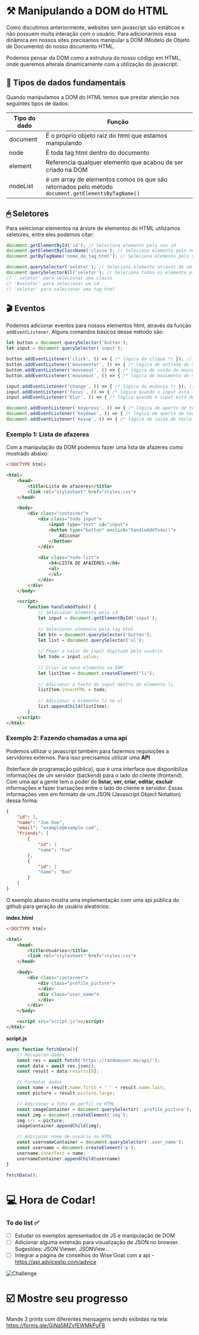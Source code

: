 # ⚒️ Manipulando a DOM do HTML

Como discutimos anteriormente, websites sem javascript são estáticos e não possuem muita interação com o usuário. Para adicionarmos essa dinâmica em nossos sites precisamos manipular a DOM (Modelo de Objeto de Documento) do nosso documento HTML.

Podemos pensar da DOM como a estrutura do nosso código em HTML, onde queremos alterala dinamicamente com a utilização do javascript.



## 🎲 Tipos de dados fundamentais

Quando manipulamos a DOM do HTML temos que prestar atenção nos seguintes tipos de dados:

| Tipo do dado | Função                                                       |
| ------------ | ------------------------------------------------------------ |
| document     | É o próprio objeto raiz do html que estamos manipulando      |
| node         | É toda tag html dentro do documento                          |
| element      | Referencia qualquer elemento que acabou de ser criado na DOM |
| nodeList     | é um array de elementos comos os que são retornados pelo método `document.getElementsByTagName()` |



## 🖱 Seletores

Para selecionar elementos na árvore de elementos do HTML utilizamos seletores, entre eles podemos citar:

```js
document.getElementById('id'); // Seleciona elemento pelo seu id
document.getElementByClassName('classe'); // Seleciona elemento pelo nome da sua classe
document.getByTagName('nome_da_tag_html'); // Seleciona elemento pelo nome da tag HTML

document.querySelector('seletor'); // Seleciona elemento através de um seletor específico
document.querySelectorAll('seletor'); // Seleciona todos os elemento através de um seletor específico
// '.seletor' para selecionar uma classe
// '#seletor' para selecionar um id
// 'seletor' para selecionar uma tag html
```



## 🎬 Eventos

Podemos adicionar eventos para nossos elementos html, através da função `addEventListener`. Alguns comandos básicos desse método são:

```js
let button = document.querySelector('button');
let input = document.querySelector('input');

button.addEventListener('click', () => { /* lógica do clique */ }); // Evento de clique
button.addEventListener('mouseenter', () => { /* lógica de entrada do mouse */ }); // Evento quando usuário passa o mouse por cima
button.addEventListener('mouseout', () => { /* lógica de saída do mouse */ }); // Evento quando usuário deixa a área do botão
button.addEventListener('mouseout', () => { /* lógica de movimento do mouse */ }); // Evento quando usuário move o mouse na área do botão

input.addEventListener('change', () => { /* lógica da mudança */ }); // Evento de mudança no input
input.addEventListener('focus', () => { /* lógica quando o input está focado */ }); // Evento quando o usuário clica no input
input.addEventListener('blur', () => { /* lógica quando o input está desfocado */ }); // Evento quando o usuário deixa de focar no input

document.addEventListener('keypress', () => { /* lógica de aperto de tecla */ }) // Evento quando usuário aperta uma tecla
document.addEventListener('keydown', () => { /* lógica de aperto de tecla */ }) // Evento quando usuário mantém uma tecla apertada
document.addEventListener('keyup', () => { /* lógica de saída de tecla */ }) // Evento quando usuário deixa de apertar uma tecla
```



### Exemplo 1: Lista de afazeres

Com a manipulação da DOM podemos fazer uma lista de afazeres como mostrado abaixo:

```html
<!DOCTYPE html>

<html>
    <head>
        <title>Lista de afazeres</title>
        <link rel="stylesheet" href="styles.css">
    </head>

    <body>
        <div class="container">
            <div class="todo_input">
                <input type="text" id="input">
                <button type="button" onclick="handleAddTodo()">
                    Adiconar
                </button>
            </div>
            
            <div class="todo-list">
                <h4>LISTA DE AFAZERES:</h4>
                <ul>
                </ul>
            </div>
        </div>
    </body>

    <script>
        function handleAddTodo() {
            // Selecionar elemento pelo id
            let input = document.getElementById('input');
            
            // Selecionar elemento pela tag html
            let btn = document.querySelector('button');
            let list = document.querySelector('ul');
			
            // Pegar o valor do input digitado pelo usuário
            let todo = input.value;
            
            // Criar um novo elemento na DOM
            let listItem = document.createElement("li");
            
            // Adicionar o texto do input dentro do elemento li
            listItem.innerHTML = todo;
            
            // Adicionar o elemento li no ul
            list.appendChild(listItem);
        }
    </script>
</html>
```



### Exemplo 2: Fazendo chamadas a uma api

Podemos utilizar o javascript também para fazermos requisições a servidores externos. Para isso precisamos utilizar uma **API**

(Interface de programação pública), que é uma interface que disponibiliza informações de um servidor (backend) para o lado do cliente (frontend). Com uma api a gente tem o poder de **listar, ver, criar, editar, excluir** informações e fazer transações entre o lado do cliente e servidor. Essas informações vem em formato de um JSON (Javascript Object Notation) dessa forma:

```json
{
    "id": 1,
    "name": "Joe Doe",
    "email": "example@example.com",
    "friends": [
        {
            "id": 1
            "name": "Foo"
        },
        {
            "id": 2
            "name": "Boo"
        }
    ]
}
```

O exemplo abaixo mostra uma implementação com uma api pública do github para geração de usuário aleatórios:

**index.html**

```html
<!DOCTYPE html>

<html>
    <head>
        <title>Usuários</title>
        <link rel="stylesheet" href="styles.css">
    </head>

    <body>
        <div class="container">
            <div class="profile_picture">
            </div>
            <div class="user_name">
            </div>
        </div>
    </body>

    <script src="script.js"></script>
</html>
```

**script.js**

```javascript
async function fetchData(){
    // Recuperar dados
    const res = await fetch('https://randomuser.me/api/');
    const data = await res.json();
    const result = data.results[0];

    // Formatar dados
    const name = result.name.first + ' ' + result.name.last;
    const picture = result.picture.large;

    // Adicionar a foto de perfil no HTML
    const imageContainer = document.querySelector('.profile_picture');
    const img = document.createElement('img');
    img.src = picture;
    imageContainer.appendChild(img);

    // Adicionar nome de usuário no HTML
    const usernameContainer = document.querySelector('.user_name');
    const username = document.createElement('p');
    username.innerText = name;
    usernameContainer.appendChild(username)
}

fetchData();
```

# 💻 Hora de Codar!

### To do list ✅

- [ ] Estudar os exemplos apresentados de JS e manipulação de DOM
- [ ] Adicionar alguma extensão para visualização de JSON no browser. Sugestões: JSON Viewer, JSONView...
- [ ] Integrar a página de conselhos do Wise Goat com a api - https://api.adviceslip.com/advice

![Challenge](https://i.imgur.com/ayyO5om.png)

# ☑️ Mostre seu progresso

Mande 3 prints com diferentes mensagens sendo exibidas na tela: https://forms.gle/GiNa5MZyfEWMkPuF8
